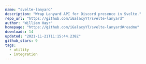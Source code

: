 ```yaml
---
name: "svelte-lanyard"
description: "Wrap Lanyard API for Discord presence in Svelte."
repo_url: "https://github.com/iGalaxyYT/svelte-lanyard"
author: "William Hayr"
homepage: "https://github.com/iGalaxyYT/svelte-lanyard#readme"
downloads: 14
updated: "2021-11-21T11:15:44.238Z"
github_stars: 9
tags: 
  - utility
  - integration
---
```

